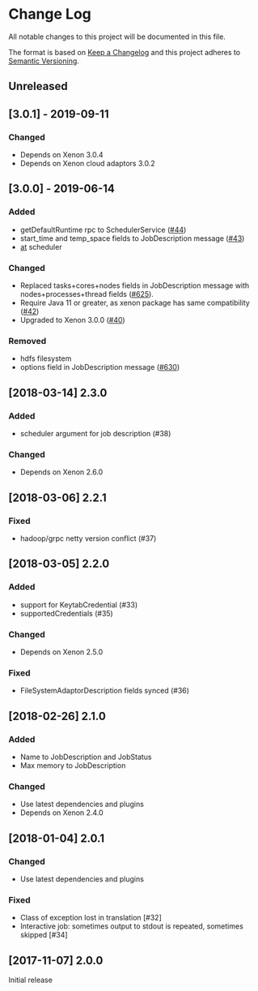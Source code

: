 # Change Log

All notable changes to this project will be documented in this file.

The format is based on [Keep a Changelog](http://keepachangelog.com/)
and this project adheres to [Semantic Versioning](http://semver.org/).

## Unreleased

## [3.0.1] - 2019-09-11

### Changed

* Depends on Xenon 3.0.4
* Depends on Xenon cloud adaptors 3.0.2

## [3.0.0] - 2019-06-14

### Added

* getDefaultRuntime rpc to SchedulerService ([#44](https://github.com/xenon-middleware/xenon-grpc/issues/44))
* start_time and temp_space fields to JobDescription message ([#43](https://github.com/xenon-middleware/xenon-grpc/issues/43))
* [at](https://linux.die.net/man/1/at) scheduler

### Changed

* Replaced tasks+cores+nodes fields in JobDescription message with nodes+processes+thread fields ([#625](https://github.com/xenon-middleware/xenon/issues/625)).
* Require Java 11 or greater, as xenon package has same compatibility ([#42](https://github.com/xenon-middleware/xenon-grpc/issues/42https://github.com/xenon-middleware/xenon-grpc/issues/42))
* Upgraded to Xenon 3.0.0 ([#40](https://github.com/xenon-middleware/xenon-grpc/issues/40))

### Removed

* hdfs filesystem
* options field in JobDescription message ([#630](https://github.com/xenon-middleware/xenon/issues/630))

## [2018-03-14] 2.3.0

### Added

* scheduler argument for job description (#38)

### Changed

* Depends on Xenon 2.6.0

## [2018-03-06] 2.2.1

### Fixed

* hadoop/grpc netty version conflict (#37)

## [2018-03-05] 2.2.0

### Added

* support for KeytabCredential (#33)
* supportedCredentials (#35)

### Changed

* Depends on Xenon 2.5.0

### Fixed

* FileSystemAdaptorDescription fields synced (#36)

## [2018-02-26] 2.1.0

### Added

* Name to JobDescription and JobStatus
* Max memory to JobDescription

### Changed

* Use latest dependencies and plugins
* Depends on Xenon 2.4.0

## [2018-01-04] 2.0.1

### Changed

* Use latest dependencies and plugins

### Fixed

* Class of exception lost in translation [#32]
* Interactive job: sometimes output to stdout is repeated, sometimes skipped [#34]

## [2017-11-07] 2.0.0

Initial release
